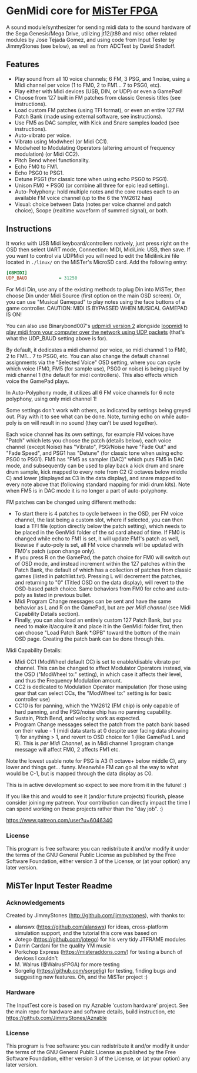 # GenMidi core for [MiSTer FPGA](https://mister-devel.github.io/MkDocs_MiSTer/)

A sound module/synthesizer for sending midi data to the sound hardware of the Sega Genesis/Mega Drive, utilizing jt12/jt89 and misc other related modules by Jose Tejada Gomez, and using code from Input Tester by JimmyStones (see below), as well as from ADCTest by David Shadoff.

## Features

- Play sound from all 10 voice channels; 6 FM, 3 PSG, and 1 noise, using a Midi channel per voice (1 to FM0, 2 to FM1... 7 to PSG0, etc).
- Play either with Midi devices (USB, DIN, or UDP) or even a GamePad!
- Choose from 127 built in FM patches from classic Genesis titles (see instructions).
- Load custom FM patches (using TFI format), or even an entire 127 FM Patch Bank (made using external software, see instructions).
- Use FM5 as DAC sampler, with Kick and Snare samples loaded (see instructions).
- Auto-vibrato per voice.
- Vibrato using Modwheel (or Midi CC1).
- Modwheel to Modulating Operators (altering amount of frequency modulation) (or Midi CC2).
- Pitch Bend wheel functionality.
- Echo FM0 to FM1.
- Echo PSG0 to PSG1.
- Detune PSG1 (for classic tone when using echo PSG0 to PSG1).
- Unison FM0 + PSG0 (or combine all three for epic lead setting).
- Auto-Polyphony: hold multiple notes and the core routes each to an available FM voice channel (up to the 6 the YM2612 has)
- Visual: choice between Data (notes per voice channel and patch choice), Scope (realtime waveform of summed signal), or both.

## Instructions

It works with USB Midi keyboard/controllers natively, just press right on the OSD then select UART mode, Connection: MIDI, MidiLink: USB, then save. If you want to control via UDPMidi you will need to edit the Midilink.ini file located in `./linux/` on the MiSTer's MicroSD card. Add the following entry:

```ini
[GBMIDI]
UDP_BAUD            = 31250
```

For Midi Din, use any of the existing methods to plug Din into MiSTer, then choose Din under Midi Source (first option on the main OSD screen). Or, you can use "Musical Gamepad" to play notes using the face buttons of a game controller. CAUTION: MIDI IS BYPASSED WHEN MUSICAL GAMEPAD IS ON!

You can also use Binarybond007's [udpmidi version 2](https://github.com/bbond007/UDPMIDI20) alongside [loopmidi](https://www.tobias-erichsen.de/software/loopmidi.html) to [play midi from your computer over the network using UDP packets](https://www.youtube.com/watch?v=1LbvnLnmczY) (that's what the UDP_BAUD setting above is for).

By default, it dedicates a midi channel per voice, so midi channel 1 to FM0, 2 to FM1... 7 to PSG0, etc. You can also change the default channel assignments via the "Selected Voice" OSD setting, where you can cycle which voice (FM0, FM5 (for sample use), PSG0 or noise) is being played by midi channel 1 (the default for midi controllers). This also effects which voice the GamePad plays.

In Auto-Polyphony mode, it utilizes all 6 FM voice channels for 6 note polyphony, using only midi channel 1!

Some settings don't work with others, as indicated by settings being greyed out. Play with it to see what can be done. Note, turning echo on while auto-poly is on will result in no sound (they can't be used together).

Each voice channel has its own settings, for example FM voices have "Patch" which lets you choose the patch (details below), each voice channel (except Noise) has "Vibrato", PSG/Noise have "Fade Out" and "Fade Speed", and PSG1 has "Detune" (for classic tone when using echo PSG0 to PSG1).
FM5 has "FM5 as sampler (DAC)" which puts FM5 in DAC mode, and subsequently can be used to play back a kick drum and snare drum sample, kick mapped to every note from C2 (2 octaves below middle C) and lower (displayed as C3 in the data display), and snare mapped to every note above that (following standard mapping for midi drum kits). Note when FM5 is in DAC mode it is no longer a part of auto-polyphony.

FM patches can be changed using different methods: 
- To start there is 4 patches to cycle between in the OSD, per FM voice channel, the last being a custom slot, where if selected, you can then load a TFI file (option directly below the patch setting), which needs to be placed in the GenMidi folder of the sd card ahead of time. If FM0 is changed while echo to FM1 is set, it will update FM1's patch as well, likewise if auto-poly is set, all FM voice channels will be updated with FM0's patch (upon change only).
- If you press R on the GamePad, the patch choice for FM0 will switch out of OSD mode, and instead increment within the 127 patches within the Patch Bank, the default of which has a collection of patches from classic games (listed in patchlist.txt). Pressing L will decrement the patches, and returning to "0" (Titled OSD on the data display), will revert to the OSD-based patch choice. Same behaviors from FM0 for echo and auto-poly as listed in previous bullet.
- Midi Program Change messages can be sent and have the same behavior as L and R on the GamePad, but are *per Midi channel* (see Midi Capability Details section).
- Finally, you can also load an entirely custom 127 Patch Bank, but you need to make it/acquire it and place it in the GenMidi folder first, then can choose "Load Patch Bank *.GPB" toward the bottom of the main OSD page. Creating the patch bank can be done through this. 

Midi Capability Details:
- Midi CC1 (ModWheel default CC) is set to enable/disable vibrato per channel. This can be changed to affect Modulator Operators instead, via the OSD ("ModWheel to:" setting), in which case it affects their level, and thus the Frequency Modulation amount.
- CC2 is dedicated to Modulation Operator manipulation (for those using gear that can select CCs, the "ModWheel to:" setting is for basic controller use)
- CC10 is for panning, which the YM2612 (FM chip) is only capable of hard panning, and the PSG/noise chip has no panning capability.
- Sustain, Pitch Bend, and velocity work as expected.
- Program Change messages select the patch from the patch bank based on their value - 1 (midi data starts at 0 despite user facing data showing 1) for anything > 1, and revert to OSD choice for 1 (like GamePad L and R). This is *per Midi Channel*, as in Midi channel 1 program change message will affect FM0, 2 affects FM1 etc.

Note the lowest usable note for PSG is A3 (1 octave+ below middle C), any lower and things get... funny. Meanwhile FM can go all the way to what would be C-1, but is mapped through the data display as C0.

This is in active development so expect to see more from it in the future! :)

If you like this and would to see it (and/or future projects) flourish, please consider joining my patreon. Your contribution can directly impact the time I can spend working on these projects rather than the "day job". :)

https://www.patreon.com/user?u=6046340

### License
This program is free software: you can redistribute it and/or modify it under the terms of the GNU General Public License as published by the Free Software Foundation, either version 3 of the License, or (at your option) any later version.

##	MiSTer Input Tester Readme

### Acknowledgements

Created by JimmyStones (http://github.com/jimmystones), with thanks to:
- alanswx (https://github.com/alanswx) for ideas, cross-platform simulation support, and the tutorial this core was based on
- Jotego (https://github.com/jotego) for his very tidy JTFRAME modules
- Darrin Cardani for the quality YM music
- Porkchop Express (https://misteraddons.com/) for testing a bunch of devices I couldn't
- M. Walrus (@WalrusFPGA) for more testing
- Sorgelig (https://github.com/sorgelig) for testing, finding bugs and suggesting new features.  Oh, and the MiSTer project :)

### Hardware

The InputTest core is based on my Aznable 'custom hardware' project.  See the main repo for hardware and software details, build instruction, etc 
https://github.com/JimmyStones/Aznable 

### License
This program is free software: you can redistribute it and/or modify it under the terms of the GNU General Public License as published by the Free Software Foundation, either version 3 of the License, or (at your option) any later version.
